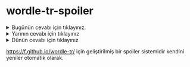# wordle-tr-spoiler

<details>
  <summary>Bugünün cevabı için tıklayınız.</summary>
  <br>
    <b> atılı </b>
</details>

<details>
  <summary>Yarının cevabı için tıklayınız</summary>
  <br>
   <b> kumla </b>
</details>

<details>
  <summary>Dünün cevabı için tıklayınız </summary>
  <br>
  <b> ortak </b>
</details>

https://f.github.io/wordle-tr/ için geliştirilmiş bir spoiler sistemidir kendini yeniler otomatik olarak.

